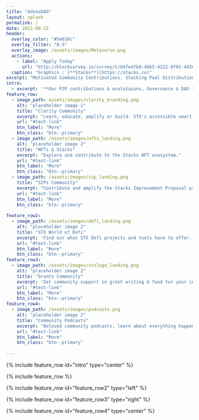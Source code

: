 ```yaml
---
title: "AdvoxDAO"
layout: splash
permalink: /
date: 2022-08-22
header:
  overlay_color: "#5e616c"
  overlay_filter: "0.5"
  overlay_image: /assets/images/Metaverse.png
  actions:
    - label: "Apply Today"
      url: "http://blocksurvey.io/survey/t/84fe47b0-46b5-4222-9f01-445020467e5d/r/o"
  caption: "Graphics : [**Stacks**](https://stacks.co)"
excerpt: "Motivated Community Contributions. Stacking Pool Distribution. Longterm Community Power & Innovation."
intro: 
  - excerpt: '**Our P2P contributions & evalutaions, Governance & DAO tools are all built right into the official STX [discord](https://discord.gg/MFmywhcu3F)!**'
feature_row:
  - image_path: assets/images/clarity_branding.png
    alt: "placeholder image 1"
    title: "Clarity Community"
    excerpt: "Learn, educate, amplify or build. STX's accessible smart contract language."
    url: "#test-link"
    btn_label: "More"
    btn_class: "btn--primary"
  - image_path: /assets/images/nfts_landing.png
    alt: "placeholder image 2"
    title: "NFTs & Stacks"
    excerpt: "Explore and contribute to the Stacks NFT ecosystem."
    url: "#test-link"
    btn_label: "More"
    btn_class: "btn--primary"
  - image_path: /assets/images/sip_landing.png
    title: "SIPs Community"
    excerpt: "Contribute and amplify the Stacks Improvement Proposal processes."
    url: "#test-link"
    btn_label: "More"
    btn_class: "btn--primary"
    
feature_row2:
  - image_path: /assets/images/defi_landing.png
    alt: "placeholder image 2"
    title: "STX World of Defi"
    excerpt: 'Find out what STX Defi projects and tools have to offer. Stacking, Farming, PoX Mining etc.'
    url: "#test-link"
    btn_label: "More"
    btn_class: "btn--primary"
feature_row3:
  - image_path: /assets/images/stxlogo_landing.png
    alt: "placeholder image 2"
    title: "Grants Community"
    excerpt: 'Get community support in grant writing & fund for your innovative project.'
    url: "#test-link"
    btn_label: "More"
    btn_class: "btn--primary"
feature_row4:
  - image_path: /assets/images/podcasts.png
    alt: "placeholder image 2"
    title: "Community Podcasts"
    excerpt: 'Beloved community podcasts, learn about everything happening in Stacks.'
    url: "#test-link"
    btn_label: "More"
    btn_class: "btn--primary"
 
---
```


{% include feature_row id="intro" type="center" %}

{% include feature_row %}

{% include feature_row id="feature_row2" type="left" %}

{% include feature_row id="feature_row3" type="right" %}

{% include feature_row id="feature_row4" type="center" %}
